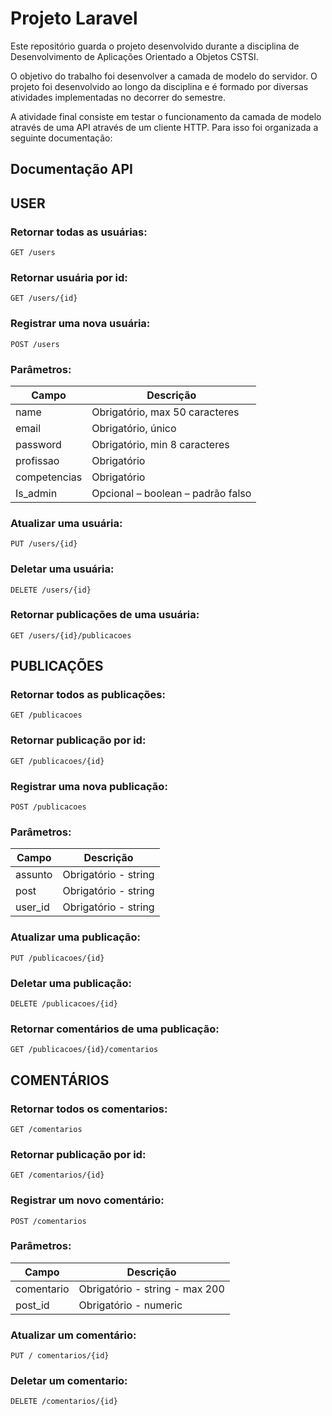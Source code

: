 # Projeto Laravel

<p>Este repositório guarda o projeto desenvolvido durante a disciplina de Desenvolvimento de Aplicações Orientado a Objetos CSTSI. </p>
<p>O objetivo do trabalho foi desenvolver a camada de modelo do servidor. O projeto foi desenvolvido ao longo da disciplina e é formado por diversas atividades implementadas no decorrer do semestre.</p>
<p>A atividade final consiste em testar o funcionamento da camada de modelo através de uma API através de um cliente HTTP. Para isso foi organizada a seguinte documentação:</p>

## Documentação API

## USER

### Retornar todas as usuárias:
`GET /users`
### Retornar usuária por id:
`GET /users/{id}`
### Registrar uma nova usuária:
`POST /users`
### Parâmetros:

Campo	      | Descrição
--------------|------------------------------------
name	      | Obrigatório, max 50 caracteres
email	      | Obrigatório, único
password      |	Obrigatório, min 8 caracteres
profissao     |	Obrigatório
competencias  |	Obrigatório
Is_admin	  | Opcional – boolean – padrão falso

### Atualizar uma usuária:
`PUT /users/{id}`
### Deletar uma usuária:
`DELETE /users/{id}`
### Retornar publicações de uma usuária:
`GET /users/{id}/publicacoes`

## PUBLICAÇÕES

### Retornar todos as publicações:
`GET /publicacoes`
### Retornar publicação por id:
`GET /publicacoes/{id}`
### Registrar uma nova publicação:
`POST /publicacoes`
### Parâmetros:

Campo	      | Descrição
--------------|------------------------------------
assunto	      | Obrigatório - string
post	      | Obrigatório - string
user_id       |	Obrigatório - string

### Atualizar uma publicação:
`PUT /publicacoes/{id}`
### Deletar uma publicação:
`DELETE /publicacoes/{id}`
### Retornar comentários de uma publicação:
`GET /publicacoes/{id}/comentarios`

## COMENTÁRIOS

### Retornar todos os comentarios:
`GET /comentarios`
### Retornar publicação por id:
`GET /comentarios/{id}`
### Registrar um novo comentário: 
`POST /comentarios`

### Parâmetros:

Campo	      | Descrição
--------------|------------------------------------
comentario	  | Obrigatório - string - max 200
post_id       |	Obrigatório - numeric


### Atualizar um comentário:
`PUT / comentarios/{id}`
### Deletar um comentario:
`DELETE /comentarios/{id}`






